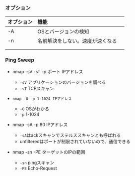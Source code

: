 ### オプション
|オプション|機能||
|:--|:--|:--|
|-A|OSとバージョンの検知||
|-n|名前解決をしない。速度が速くなる||
||||
||||

### Ping Sweep
- nmap -sV -sT -p ポート IPアドレス
  - `-sV` アプリケーションのバージョンを調べる
  - `-sT` TCPスキャン　

- `nmap -O -p 1-1024 IPアドレス`
  - `-O` OSがわかる
  - `-p` 1-1024

- nmap -sA -p 80 IPアドレス
  - `-sA`はackスキャンでステルススキャンとも呼ばれる
  - unfilteredはポートが制限されていないので、通信できる

- nmap -sn -PE ターゲットのIPの範囲
  -  `-sn` pingスキャン
  -  `-PE` Echo-Request
